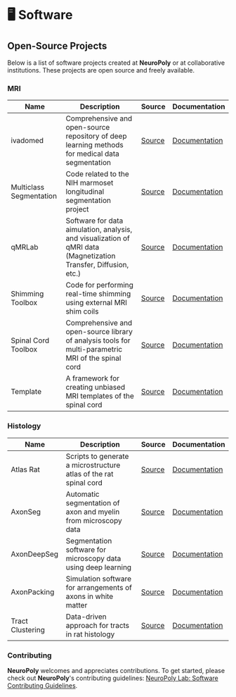 # <span class="emoji-bullet">🖥</span> Software

## Open-Source Projects

Below is a list of software projects created at **NeuroPoly** or at collaborative institutions. These projects are open source and freely available.

### MRI

| Name                    | Description                                                                                                      | Source                                                                                                                                     | Documentation                                                                                                                                                               |
| ----------------------- | ---------------------------------------------------------------------------------------------------------------- | -------------------------------------------------------------------------------------------------------------------------------------------|---------------------------------------------------------------------------------------------------------------------------------------------------------------------------- |
| ivadomed                | Comprehensive and open-source repository of deep learning methods for medical data segmentation                  | [<i class="fab fa-github" title="Source" aria-hidden="true"></i><span>Source</span>](https://github.com/ivadomed/ivadomed)                 | [<i class="fa fa-book" title="Documentation" aria-hidden="true"></i><span>Documentation</span>](https://ivadomed.org/en/latest/)                                            |
| Multiclass Segmentation | Code related to the NIH marmoset longitudinal segmentation project                                               | [<i class="fab fa-github" title="Source" aria-hidden="true"></i><span>Source</span>](https://github.com/neuropoly/multiclass-segmentation) | [<i class="fa fa-book" title="Documentation" aria-hidden="true"></i><span>Documentation</span>](https://github.com/neuropoly/multiclass-segmentation/blob/master/README.md) |
| qMRLab                  | Software for data aimulation, analysis, and visualization of qMRI data (Magnetization Transfer, Diffusion, etc.) | [<i class="fab fa-github" title="Source" aria-hidden="true"></i><span>Source</span>](https://github.com/qMRLab/qMRLab)                     | [<i class="fa fa-book" title="Documentation" aria-hidden="true"></i><span>Documentation</span>](https://qmrlab.readthedocs.io/en/master/)                                   |
| Shimming Toolbox        | Code for performing real-time shimming using external MRI shim coils                                             | [<i class="fab fa-github" title="Source" aria-hidden="true"></i><span>Source</span>](https://github.com/shimming-toolbox)                  | [<i class="fa fa-book" title="Documentation" aria-hidden="true"></i><span>Documentation</span>](https://shimming-toolbox.org/en/latest/)                                    |
| Spinal Cord Toolbox     | Comprehensive and open-source library of analysis tools for multi-parametric MRI of the spinal cord              | [<i class="fab fa-github" title="Source" aria-hidden="true"></i><span>Source</span>](https://github.com/neuropoly/spinalcordtoolbox)       | [<i class="fa fa-book" title="Documentation" aria-hidden="true"></i><span>Documentation</span>](https://spinalcordtoolbox.com/en/latest/)                                   |
| Template                | A framework for creating unbiased MRI templates of the spinal cord                                               | [<i class="fab fa-github" title="Source" aria-hidden="true"></i><span>Source</span>](https://github.com/neuropoly/template)                | [<i class="fa fa-book" title="Documentation" aria-hidden="true"></i><span>Documentation</span>](https://github.com/neuropoly/template/blob/master/README.md)                |

### Histology

| Name             | Description                                                       | Source                                                                                                                              | Documentation                                                                                                                                                                         |
| ---------------- | ----------------------------------------------------------------- | ------------------------------------------------------------------------------------------------------------------------------------| ------------------------------------------------------------------------------------------------------------------------------------------------------------------------------------- |
| Atlas Rat        | Scripts to generate a microstructure atlas of the rat spinal cord | [<i class="fab fa-github" title="Source" aria-hidden="true"></i><span>Source</span>](https://github.com/neuropoly/atlas-rat)        | [<i class="fa fa-book" title="Documentation" aria-hidden="true"></i><span>Documentation</span>](https://github.com/neuropoly/atlas-rat/blob/master/README.md\|Documentation)          |
| AxonSeg          | Automatic segmentation of axon and myelin from microscopy data    | [<i class="fab fa-github" title="Source" aria-hidden="true"></i><span>Source</span>](https://github.com/neuropoly/axonseg)          | [<i class="fa fa-book" title="Documentation" aria-hidden="true"></i><span>Documentation</span>](https://github.com/neuropoly/axonseg/blob/master/README.md)                           |
| AxonDeepSeg      | Segmentation software for microscopy data using deep learning     | [<i class="fab fa-github" title="Source" aria-hidden="true"></i><span>Source</span>](https://github.com/neuropoly/axondeepseg)      | [<i class="fa fa-book" title="Documentation" aria-hidden="true"></i><span>Documentation</span>](https://axondeepseg.readthedocs.io/en/latest/)                                        |
| AxonPacking      | Simulation software for arrangements of axons in white matter     | [<i class="fab fa-github" title="Source" aria-hidden="true"></i><span>Source</span>](https://github.com/neuropoly/axonpacking)      | [<i class="fa fa-book" title="Documentation" aria-hidden="true"></i><span>Documentation</span>](https://github.com/neuropoly/axonpacking/blob/master/README.md)                       |
| Tract Clustering | Data-driven approach for tracts in rat histology                  | [<i class="fab fa-github" title="Source" aria-hidden="true"></i><span>Source</span>](https://github.com/neuropoly/tract-clustering) | [<i class="fa fa-book" title="Documentation" aria-hidden="true"></i><span>Documentation</span>](https://github.com/neuropoly/tract-clustering/blob/master/README.md)                  |

### Contributing

**NeuroPoly** welcomes and appreciates contributions. To get started, please check out **NeuroPoly**'s contributing guidelines: [NeuroPoly Lab: Software Contributing Guidelines](https://neuropoly.gitbook.io/neuropoly-lab/software-development/contributing).

